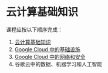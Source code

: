 # 云计算基础知识
课程应按以下顺序完成：
1. [云计算基础知识](./CloudComputingFundamentals.md)
2. [Google Cloud 中的基础设施](./InfrastructureInGoogleCloud.md)
3. [Google Cloud 中的网络和安全](./NetworkingAndSecurityInGoogleCloud.md)
4. 谷歌云中的数据、机器学习和人工智能
